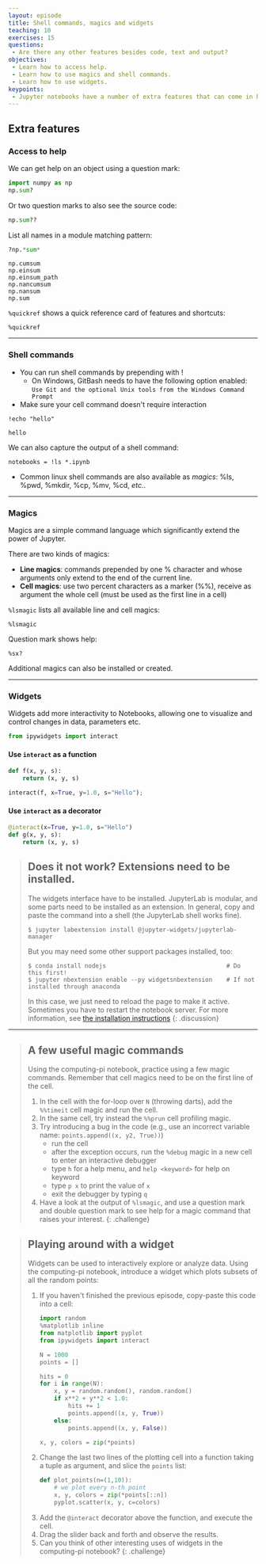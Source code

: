```yaml
---
layout: episode
title: Shell commands, magics and widgets
teaching: 10
exercises: 15
questions:
 - Are there any other features besides code, text and output?
objectives:
 - Learn how to access help.
 - Learn how to use magics and shell commands.
 - Learn how to use widgets.
keypoints:
 - Jupyter notebooks have a number of extra features that can come in handy.
---
```


## Extra features

### Access to help

We can get help on an object using a question mark:
```python
import numpy as np
np.sum?
```

Or two question marks to also see the source code:
```python
np.sum??
```

List all names in a module matching pattern:
```python
?np.*sum*
```
```
np.cumsum
np.einsum
np.einsum_path
np.nancumsum
np.nansum
np.sum
```

`%quickref` shows a quick reference card of features and shortcuts:
```
%quickref
```

---


### Shell commands

- You can run shell commands by prepending with !
  - On Windows, GitBash needs to have the following option enabled:
  `Use Git and the optional Unix tools from the Windows Command Prompt`
- Make sure your cell command doesn't require interaction

```
!echo "hello"
```
```
hello
```

We can also capture the output of a shell command:
```
notebooks = !ls *.ipynb
```

- Common linux shell commands are also available as *magics*: %ls, %pwd, %mkdir, %cp, %mv, %cd, *etc.*.

---

### Magics

Magics are a simple command language which significantly extend the power of Jupyter.

There are two kinds of magics:

 - **Line magics**: commands prepended by one % character and whose arguments only extend to the end of the current line.
 - **Cell magics**: use two percent characters as a marker (%%), receive as argument the whole cell (must be used as the first line in a cell)

`%lsmagic` lists all available line and cell magics:
```
%lsmagic
```

Question mark shows help:
```
%sx?
```

Additional magics can also be installed or created.

---


### Widgets

Widgets add more interactivity to Notebooks, allowing one to visualize and control changes in data, parameters etc.

```python
from ipywidgets import interact
```

#### Use `interact` as a function
```python
def f(x, y, s):
    return (x, y, s)

interact(f, x=True, y=1.0, s="Hello");
```

#### Use `interact` as a decorator
```python
@interact(x=True, y=1.0, s="Hello")
def g(x, y, s):
    return (x, y, s)
```

> ## Does it not work?  Extensions need to be installed.
>
> The widgets interface have to be installed.  JupyterLab is modular,
> and some parts need to be installed as an extension.  In general,
> copy and paste the command into a shell (the JupyterLab shell works
> fine).
>
> ```shell
> $ jupyter labextension install @jupyter-widgets/jupyterlab-manager
> ```
> But you may need some other support packages installed, too:
> ```shell
> $ conda install nodejs                                  # Do this first!
> $ jupyter nbextension enable --py widgetsnbextension    # If not installed through anaconda
> ```
>
> In this case, we just need to reload the page to make it active.
> Sometimes you have to restart the notebook server.  For more
> information, see [the installation
> instructions](https://coderefinery.github.io/installation/jupyter/)
{: .discussion}


---

> ## A few useful magic commands
>
> Using the computing-pi notebook, practice using a few magic commands.
> Remember that cell magics need to be on the first line of the cell.
> 1. In the cell with the for-loop over `N` (throwing darts), add the
>    ``%%timeit`` cell magic and run the cell.
> 2. In the same cell, try instead the `%%prun` cell profiling magic.
> 3. Try introducing a bug in the code (e.g., use an incorrect variable name:
>    `points.append((x, y2, True))`)
>    - run the cell
>    - after the exception occurs, run the `%debug` magic in a new cell
>      to enter an interactive debugger
>    - type `h` for a help menu, and `help <keyword>` for help on keyword
>    - type `p x` to print the value of `x`
>    - exit the debugger by typing `q`
> 4. Have a look at the output of `%lsmagic`, and use a question mark and
>    double question mark to see help for a magic command that raises
>    your interest.
{: .challenge}

> ## Playing around with a widget
>
> Widgets can be used to interactively explore or analyze data.
> Using the computing-pi notebook, introduce a widget which plots
> subsets of all the random points:
> 1. If you haven't finished the previous episode, copy-paste this
>    code into a cell:
>    ```python
>    import random
>    %matplotlib inline
>    from matplotlib import pyplot
>    from ipywidgets import interact
>
>    N = 1000
>    points = []
>
>    hits = 0
>    for i in range(N):
>        x, y = random.random(), random.random()
>        if x**2 + y**2 < 1.0:
>            hits += 1
>            points.append((x, y, True))
>        else:
>            points.append((x, y, False))
>
>    x, y, colors = zip(*points)
>    ```
> 2. Change the last two lines of the plotting cell into a function
>    taking a tuple as argument, and slice the `points` list:
>    ```python
>    def plot_points(n=(1,10)):
>        # we plot every n-th point
>        x, y, colors = zip(*points[::n])
>        pyplot.scatter(x, y, c=colors)
>    ```
> 3. Add the `@interact` decorator above the function, and execute the cell.
> 4. Drag the slider back and forth and observe the results.
> 5. Can you think of other interesting uses of widgets in the
>    computing-pi notebook?
{: .challenge}
